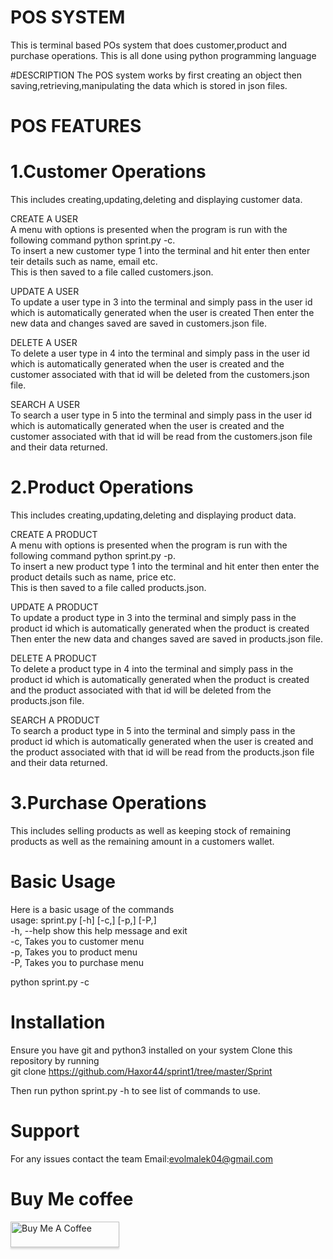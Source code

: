 # POS SYSTEM
This is terminal based POs system that does customer,product and purchase operations.
This is all done using python programming language

#DESCRIPTION
The POS system works by first creating an object then saving,retrieving,manipulating the data which is stored in json files.

# POS FEATURES
# 1.Customer Operations
This includes creating,updating,deleting and displaying customer data.<br/>

CREATE A USER<br/>
A menu with options is presented when the program is run with the following command python sprint.py -c.<br/>
To insert a new customer type 1 into the terminal and hit enter then enter teir details such as name, email etc.<br/>
This is then saved to a file called customers.json.<br/>

UPDATE A USER<br/>
To update a user type in 3 into the terminal and simply  pass in the user id which is automatically generated when the user is created
Then enter the new data and changes saved are saved in  customers.json file.<br/>

DELETE A USER<br/>
To delete a user type in 4 into the terminal and simply  pass in the user id which is automatically generated when the user is created
and the customer associated with that id will be deleted from the  customers.json file.<br/>

SEARCH A USER<br/>
To search a user type in 5 into the terminal and simply  pass in the user id which is automatically generated when the user is created
and the customer associated with that id will be read from the  customers.json file and their data returned.<br/>


# 2.Product Operations
This includes creating,updating,deleting and displaying product data.

CREATE A PRODUCT<br/>
A menu with options is presented when the program is run with the following command python sprint.py -p.<br/>
To insert a new product type 1 into the terminal and hit enter then enter the product details such as name, price etc.<br/>
This is then saved to a file called products.json.<br/>

UPDATE A PRODUCT<br/>
To update a product type in 3 into the terminal and simply  pass in the product id which is automatically generated when the product is created
Then enter the new data and changes saved are saved in  products.json file.<br/>

DELETE A PRODUCT<br/>
To delete a product type in 4 into the terminal and simply  pass in the product id which is automatically generated when the product is created and the product associated with that id will be deleted from the  products.json file.<br/>

SEARCH A PRODUCT<br/>
To search a product type in 5 into the terminal and simply  pass in the product id which is automatically generated when the user is created and the product associated with that id will be read from the  products.json file and their data returned.<br/>

# 3.Purchase Operations
This includes selling products as well as keeping stock of remaining products as well as the remaining amount in a customers wallet.

# Basic Usage
Here is a basic usage of the commands<br/>
usage: sprint.py [-h] [-c,] [-p,] [-P,]<br/>
-h, --help  show this help message and exit<br/>
  -c,         Takes you to customer menu<br/>
  -p,         Takes you to product menu<br/>
  -P,         Takes you to purchase menu<br/>
  
  python sprint.py -c

# Installation
Ensure you have git and python3 installed on your system
Clone this repository by running<br/>
git clone https://github.com/Haxor44/sprint1/tree/master/Sprint<br/>

Then run python sprint.py -h to see list of commands to use.
# Support
For any issues contact the team Email:evolmalek04@gmail.com
# Buy Me coffee
<a href="https://www.buymeacoffee.com/gbraad" target="_blank"><img src="https://www.buymeacoffee.com/assets/img/custom_images/orange_img.png" alt="Buy Me A Coffee" style="height: 41px !important;width: 174px !important;box-shadow: 0px 3px 2px 0px rgba(190, 190, 190, 0.5) !important;-webkit-box-shadow: 0px 3px 2px 0px rgba(190, 190, 190, 0.5) !important;" ></a>
